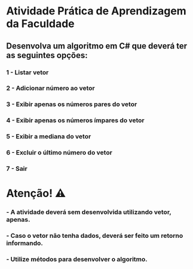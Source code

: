 # Atividade Prática de Aprendizagem da Faculdade

## Desenvolva um algoritmo em C# que deverá ter as seguintes opções:

### 1 - Listar vetor
### 2 - Adicionar número ao vetor
### 3 - Exibir apenas os números pares do vetor 
### 4 - Exibir apenas os números ímpares do vetor 
### 5 - Exibir a mediana do vetor
### 6 - Excluir o último número do vetor
### 7 - Sair

# Atenção! ⚠
### - A atividade deverá sem desenvolvida utilizando vetor, apenas.
### - Caso o vetor não tenha dados, deverá ser feito um retorno informando.
### - Utilize métodos para desenvolver o algoritmo.
